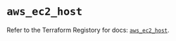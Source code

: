 # `aws_ec2_host`

Refer to the Terraform Registory for docs: [`aws_ec2_host`](https://registry.terraform.io/providers/hashicorp/aws/5.6.2/docs/resources/ec2_host).
